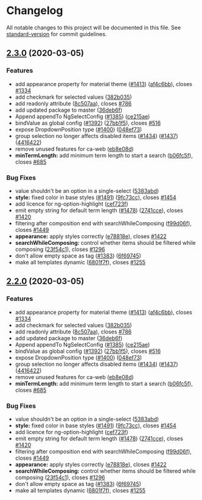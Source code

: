 # Changelog

All notable changes to this project will be documented in this file. See [standard-version](https://github.com/conventional-changelog/standard-version) for commit guidelines.

## [2.3.0](https://github.com/commonapp/ng-select/compare/v3.0.8...v2.3.0) (2020-03-05)


### Features

* add appearance property for material theme ([#1413](https://github.com/commonapp/ng-select/issues/1413)) ([af4c6bb](https://github.com/commonapp/ng-select/commit/af4c6bb951b135d3f6f3df649a966714a3561367)), closes [#1334](https://github.com/commonapp/ng-select/issues/1334)
* add checkmark for selected values ([382b035](https://github.com/commonapp/ng-select/commit/382b0354f1f06445a623b4d980ef1d1b9dc05450))
* add readonly attribute ([8c507aa](https://github.com/commonapp/ng-select/commit/8c507aac2919a50aa48c7956efd5c2c7da3dbc88)), closes [#786](https://github.com/commonapp/ng-select/issues/786)
* add updated package to master ([36deb6f](https://github.com/commonapp/ng-select/commit/36deb6f7f08dada5863f25ffe99bb11fbf421ea3))
* Append appendTo NgSelectConfig ([#1385](https://github.com/commonapp/ng-select/issues/1385)) ([ce215ae](https://github.com/commonapp/ng-select/commit/ce215aeb3b17a39f2dff4b306f7f2d2f7abfabc9))
* bindValue as global config ([#1392](https://github.com/commonapp/ng-select/issues/1392)) ([27bb1f5](https://github.com/commonapp/ng-select/commit/27bb1f5277b72e7b977c1451fd06be2c564e3e69)), closes [#516](https://github.com/commonapp/ng-select/issues/516)
* expose DropdownPosition type ([#1400](https://github.com/commonapp/ng-select/issues/1400)) ([048ef73](https://github.com/commonapp/ng-select/commit/048ef7309b398ca7732b18deecee40a0cd7e01dd))
* group selection no longer affects disabled items ([#1434](https://github.com/commonapp/ng-select/issues/1434)) ([#1437](https://github.com/commonapp/ng-select/issues/1437)) ([4416422](https://github.com/commonapp/ng-select/commit/44164228c533cf5a054014f9bf70421e1dccc7a2))
* remove unused features for ca-web ([eb8e08d](https://github.com/commonapp/ng-select/commit/eb8e08dfbe637fc0bca109cebc902ef15cf4e37a))
* **minTermLength:** add minimum term length to start a search ([b06fc5f](https://github.com/commonapp/ng-select/commit/b06fc5fd7a26e89f224f5fd9ff74f79e14259531)), closes [#685](https://github.com/commonapp/ng-select/issues/685)


### Bug Fixes

* value shouldn't be an option in a single-select ([5383abd](https://github.com/commonapp/ng-select/commit/5383abd928df18440a9bea9bffdfa1a35b6ecd51))
* **style:** fixed color in base styles ([#1491](https://github.com/commonapp/ng-select/issues/1491)) ([9fc73cc](https://github.com/commonapp/ng-select/commit/9fc73cc7e31d971e93b2aafbd3edd22e94c0b6fa)), closes [#1454](https://github.com/commonapp/ng-select/issues/1454)
* add licence for ng-option-highlight ([cef723f](https://github.com/commonapp/ng-select/commit/cef723fa508da17d0069a3fb38b108b0f5b42882))
* emit empty string for default term length ([#1478](https://github.com/commonapp/ng-select/issues/1478)) ([2741cce](https://github.com/commonapp/ng-select/commit/2741cce26a53769fbc79d988008126ca62dce7e4)), closes [#1420](https://github.com/commonapp/ng-select/issues/1420)
* filtering after composition end with searchWhileComposing ([f99d06f](https://github.com/commonapp/ng-select/commit/f99d06f7d1a4ce270a04288ec7f725031379226d)), closes [#1449](https://github.com/commonapp/ng-select/issues/1449)
* **appearance:** apply styles correctly ([e78818e](https://github.com/commonapp/ng-select/commit/e78818e5b6e83681b351de69f3ec0041b592779b)), closes [#1422](https://github.com/commonapp/ng-select/issues/1422)
* **searchWhileComposing:** control whether items should be filtered while composing ([23f54c1](https://github.com/commonapp/ng-select/commit/23f54c14e9158c3393854e0810e512aa1387547d)), closes [#1296](https://github.com/commonapp/ng-select/issues/1296)
* don't allow empty space as tag ([#1383](https://github.com/commonapp/ng-select/issues/1383)) ([6f69745](https://github.com/commonapp/ng-select/commit/6f697451a52a641ce27d12cb97f1e38851e0afc6))
* make all templates dynamic ([6801f7f](https://github.com/commonapp/ng-select/commit/6801f7f26f6f37874c3cc114b7b9650bc572f912)), closes [#1255](https://github.com/commonapp/ng-select/issues/1255)

## [2.2.0](https://github.com/commonapp/ng-select/compare/v3.0.8...v2.2.0) (2020-03-05)


### Features

* add appearance property for material theme ([#1413](https://github.com/commonapp/ng-select/issues/1413)) ([af4c6bb](https://github.com/commonapp/ng-select/commit/af4c6bb951b135d3f6f3df649a966714a3561367)), closes [#1334](https://github.com/commonapp/ng-select/issues/1334)
* add checkmark for selected values ([382b035](https://github.com/commonapp/ng-select/commit/382b0354f1f06445a623b4d980ef1d1b9dc05450))
* add readonly attribute ([8c507aa](https://github.com/commonapp/ng-select/commit/8c507aac2919a50aa48c7956efd5c2c7da3dbc88)), closes [#786](https://github.com/commonapp/ng-select/issues/786)
* add updated package to master ([36deb6f](https://github.com/commonapp/ng-select/commit/36deb6f7f08dada5863f25ffe99bb11fbf421ea3))
* Append appendTo NgSelectConfig ([#1385](https://github.com/commonapp/ng-select/issues/1385)) ([ce215ae](https://github.com/commonapp/ng-select/commit/ce215aeb3b17a39f2dff4b306f7f2d2f7abfabc9))
* bindValue as global config ([#1392](https://github.com/commonapp/ng-select/issues/1392)) ([27bb1f5](https://github.com/commonapp/ng-select/commit/27bb1f5277b72e7b977c1451fd06be2c564e3e69)), closes [#516](https://github.com/commonapp/ng-select/issues/516)
* expose DropdownPosition type ([#1400](https://github.com/commonapp/ng-select/issues/1400)) ([048ef73](https://github.com/commonapp/ng-select/commit/048ef7309b398ca7732b18deecee40a0cd7e01dd))
* group selection no longer affects disabled items ([#1434](https://github.com/commonapp/ng-select/issues/1434)) ([#1437](https://github.com/commonapp/ng-select/issues/1437)) ([4416422](https://github.com/commonapp/ng-select/commit/44164228c533cf5a054014f9bf70421e1dccc7a2))
* remove unused features for ca-web ([eb8e08d](https://github.com/commonapp/ng-select/commit/eb8e08dfbe637fc0bca109cebc902ef15cf4e37a))
* **minTermLength:** add minimum term length to start a search ([b06fc5f](https://github.com/commonapp/ng-select/commit/b06fc5fd7a26e89f224f5fd9ff74f79e14259531)), closes [#685](https://github.com/commonapp/ng-select/issues/685)


### Bug Fixes

* value shouldn't be an option in a single-select ([5383abd](https://github.com/commonapp/ng-select/commit/5383abd928df18440a9bea9bffdfa1a35b6ecd51))
* **style:** fixed color in base styles ([#1491](https://github.com/commonapp/ng-select/issues/1491)) ([9fc73cc](https://github.com/commonapp/ng-select/commit/9fc73cc7e31d971e93b2aafbd3edd22e94c0b6fa)), closes [#1454](https://github.com/commonapp/ng-select/issues/1454)
* add licence for ng-option-highlight ([cef723f](https://github.com/commonapp/ng-select/commit/cef723fa508da17d0069a3fb38b108b0f5b42882))
* emit empty string for default term length ([#1478](https://github.com/commonapp/ng-select/issues/1478)) ([2741cce](https://github.com/commonapp/ng-select/commit/2741cce26a53769fbc79d988008126ca62dce7e4)), closes [#1420](https://github.com/commonapp/ng-select/issues/1420)
* filtering after composition end with searchWhileComposing ([f99d06f](https://github.com/commonapp/ng-select/commit/f99d06f7d1a4ce270a04288ec7f725031379226d)), closes [#1449](https://github.com/commonapp/ng-select/issues/1449)
* **appearance:** apply styles correctly ([e78818e](https://github.com/commonapp/ng-select/commit/e78818e5b6e83681b351de69f3ec0041b592779b)), closes [#1422](https://github.com/commonapp/ng-select/issues/1422)
* **searchWhileComposing:** control whether items should be filtered while composing ([23f54c1](https://github.com/commonapp/ng-select/commit/23f54c14e9158c3393854e0810e512aa1387547d)), closes [#1296](https://github.com/commonapp/ng-select/issues/1296)
* don't allow empty space as tag ([#1383](https://github.com/commonapp/ng-select/issues/1383)) ([6f69745](https://github.com/commonapp/ng-select/commit/6f697451a52a641ce27d12cb97f1e38851e0afc6))
* make all templates dynamic ([6801f7f](https://github.com/commonapp/ng-select/commit/6801f7f26f6f37874c3cc114b7b9650bc572f912)), closes [#1255](https://github.com/commonapp/ng-select/issues/1255)
